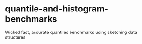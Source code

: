 # quantile-and-histogram-benchmarks
Wicked fast, accurate quantiles benchmarks using sketching data structures
